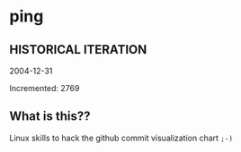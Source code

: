 # ping

## HISTORICAL ITERATION
2004-12-31

Incremented: 2769

## What is this?? 
Linux skills to hack the github commit visualization chart `;-)`
